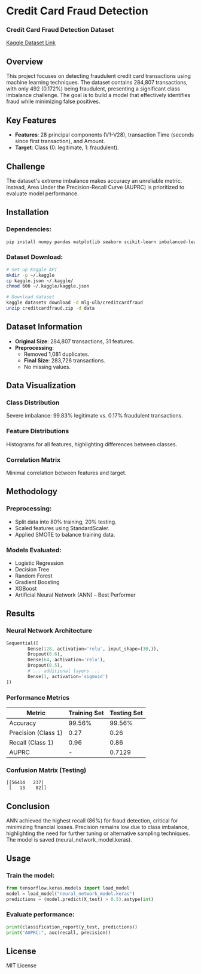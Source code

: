 # Credit Card Fraud Detection

### Credit Card Fraud Detection Dataset
[Kaggle Dataset Link](https://www.kaggle.com/datasets/mlg-ulb/creditcardfraud)


## Overview
This project focuses on detecting fraudulent credit card transactions using machine learning techniques. The dataset contains 284,807 transactions, with only 492 (0.172%) being fraudulent, presenting a significant class imbalance challenge. The goal is to build a model that effectively identifies fraud while minimizing false positives.

## Key Features
- **Features**: 28 principal components (V1-V28), transaction Time (seconds since first transaction), and Amount.
- **Target**: Class (0: legitimate, 1: fraudulent).

## Challenge
The dataset's extreme imbalance makes accuracy an unreliable metric. Instead, Area Under the Precision-Recall Curve (AUPRC) is prioritized to evaluate model performance.

## Installation
### Dependencies:
```bash
pip install numpy pandas matplotlib seaborn scikit-learn imbalanced-learn xgboost tensorflow kaggle
```

### Dataset Download:
```bash
# Set up Kaggle API
mkdir -p ~/.kaggle
cp kaggle.json ~/.kaggle/
chmod 600 ~/.kaggle/kaggle.json

# Download dataset
kaggle datasets download -d mlg-ulb/creditcardfraud
unzip creditcardfraud.zip -d data
```

## Dataset Information
- **Original Size**: 284,807 transactions, 31 features.
- **Preprocessing**:
    - Removed 1,081 duplicates.
    - **Final Size**: 283,726 transactions.
    - No missing values.

## Data Visualization
### Class Distribution
Severe imbalance: 99.83% legitimate vs. 0.17% fraudulent transactions.

### Feature Distributions
Histograms for all features, highlighting differences between classes.

### Correlation Matrix
Minimal correlation between features and target.

## Methodology
### Preprocessing:
- Split data into 80% training, 20% testing.
- Scaled features using StandardScaler.
- Applied SMOTE to balance training data.

### Models Evaluated:
- Logistic Regression
- Decision Tree
- Random Forest
- Gradient Boosting
- XGBoost
- Artificial Neural Network (ANN) – Best Performer

## Results
### Neural Network Architecture
```python
Sequential([
        Dense(128, activation='relu', input_shape=(30,)),
        Dropout(0.6),
        Dense(64, activation='relu'),
        Dropout(0.5),
        # ... additional layers ...
        Dense(1, activation='sigmoid')
])
```

### Performance Metrics
| Metric                | Training Set | Testing Set |
|-----------------------|--------------|-------------|
| Accuracy              | 99.56%       | 99.56%      |
| Precision (Class 1)   | 0.27         | 0.26        |
| Recall (Class 1)      | 0.96         | 0.86        |
| AUPRC                 | -            | 0.7129      |

### Confusion Matrix (Testing)
```plaintext
[[56414   237]
 [   13    82]]
```

## Conclusion
ANN achieved the highest recall (86%) for fraud detection, critical for minimizing financial losses. Precision remains low due to class imbalance, highlighting the need for further tuning or alternative sampling techniques. The model is saved (neural_network_model.keras).

## Usage
### Train the model:
```python
from tensorflow.keras.models import load_model
model = load_model("neural_network_model.keras")
predictions = (model.predict(X_test) > 0.5).astype(int)
```

### Evaluate performance:
```python
print(classification_report(y_test, predictions))
print("AUPRC:", auc(recall, precision))
```

## License
MIT License